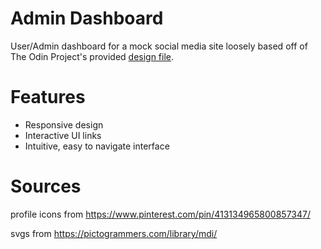 # Admin Dashboard

User/Admin dashboard for a mock social media site loosely based off of The Odin Project's provided <a href="https://cdn.statically.io/gh/TheOdinProject/curriculum/43cc6ab69fdfbef40d431a65677d2144668930ac/intermediate_html_css/grid/project_admin_dashboard/imgs/dashboard-project.png">design file</a>.

# Features

- Responsive design
- Interactive UI links
- Intuitive, easy to navigate interface

# Sources

profile icons from https://www.pinterest.com/pin/413134965800857347/

svgs from https://pictogrammers.com/library/mdi/
